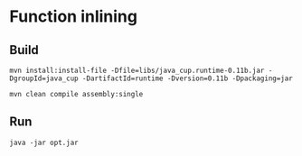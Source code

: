 # Function inlining

## Build 

    mvn install:install-file -Dfile=libs/java_cup.runtime-0.11b.jar -DgroupId=java_cup -DartifactId=runtime -Dversion=0.11b -Dpackaging=jar

    mvn clean compile assembly:single

## Run

    java -jar opt.jar
